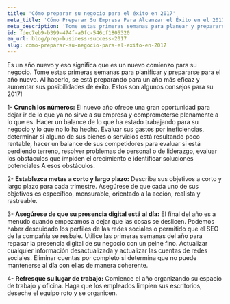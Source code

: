 ```yaml
---
title: 'Cómo preparar su negocio para el éxito en 2017'
meta_title: 'Cómo Preparar Su Empresa Para Alcanzar el Éxito en el 2017'
meta_description: 'Tome estas primeras semanas para planear y prepararse para el año venidero. Al hacerlo, usted se estará preparando para un año más eficaz y aumentará sus posibilidades de alcanzar el éxito. A continuación le ofrecemos algunos consejos para el año 2017.'
id: fdec7eb9-b399-474f-a0fc-546cf1805320
en_url: blog/prep-business-success-2017
slug: como-preparar-su-negocio-para-el-exito-en-2017
---
```

Es un año nuevo y eso significa que es un nuevo comienzo para su negocio. Tome estas primeras semanas para planificar y prepararse para el año nuevo. Al hacerlo, se está preparando para un año más eficaz y aumentar sus posibilidades de éxito. Estos son algunos consejos para su 2017!

1- <strong>Crunch los números:</strong> El nuevo año ofrece una gran oportunidad para dejar ir de lo que ya no sirve a su empresa y comprometerse plenamente a lo que es. Hacer un balance de lo que ha estado trabajando para su negocio y lo que no lo ha hecho. Evaluar sus gastos por ineficiencias, determinar si alguno de sus bienes o servicios está resultando poco rentable, hacer un balance de sus competidores para evaluar si está perdiendo terreno, resolver problemas de personal o de liderazgo, evaluar los obstáculos que impiden el crecimiento e identificar soluciones potenciales A esos obstáculos.

2- <strong> Establezca metas a corto y largo plazo:</strong> Describa sus objetivos a corto y largo plazo para cada trimestre. Asegúrese de que cada uno de sus objetivos es específico, mensurable, orientado a la acción, realista y rastreable.

3- <strong>Asegúrese de que su presencia digital está al día:</strong> El final del año es a menudo cuando empezamos a dejar que las cosas se deslicen. Podemos haber descuidado los perfiles de las redes sociales o permitido que el SEO de la compañía se resbale. Utilice las primeras semanas del año para repasar la presencia digital de su negocio con un peine fino. Actualizar cualquier información desactualizada y actualizar las cuentas de redes sociales. Eliminar cuentas por completo si determina que no puede mantenerse al día con ellas de manera coherente.</li>

4- <strong>Refresque su lugar de trabajo:</strong> Comience el año organizando su espacio de trabajo y oficina. Haga que los empleados limpien sus escritorios, deseche el equipo roto y se organicen.